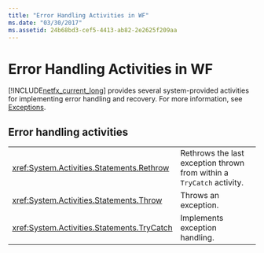 ```yaml
---
title: "Error Handling Activities in WF"
ms.date: "03/30/2017"
ms.assetid: 24b68bd3-cef5-4413-ab82-2e2625f209aa
---
```

# Error Handling Activities in WF
[!INCLUDE[netfx_current_long](../../../includes/netfx-current-long-md.md)] provides several system-provided activities for implementing error handling and recovery. For more information, see [Exceptions](../../../docs/framework/windows-workflow-foundation/exceptions.md).  

## Error handling activities  


|                                              |                                                                       |
|----------------------------------------------|-----------------------------------------------------------------------|
| <xref:System.Activities.Statements.Rethrow>  | Rethrows the last exception thrown from within a `TryCatch` activity. |
|  <xref:System.Activities.Statements.Throw>   |                         Throws an exception.                          |
| <xref:System.Activities.Statements.TryCatch> |                    Implements exception handling.                     |

